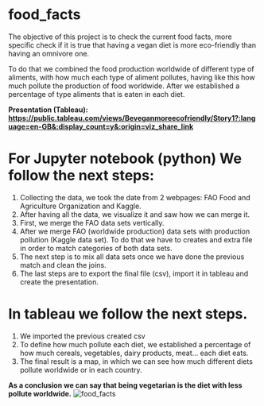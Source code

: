 # food_facts

The objective of this project is to check the current food facts, more specific check if it is true that having a vegan diet is more eco-friendly than having an omnivore one.

To do that we combined the food production worldwide of different type of aliments, with how much each type of aliment pollutes, having like this how much pollute the production of food worldwide. 
After we established a percentage of type aliments that is eaten in each diet. 

**Presentation (Tableau): https://public.tableau.com/views/Beveganmoreecofriendly/Story1?:language=en-GB&:display_count=y&:origin=viz_share_link**

# For Jupyter notebook (python) We follow the next steps:
1.	Collecting the data, we took the date from 2 webpages: FAO Food and Agriculture Organization and Kaggle.
2.	After having all the data, we visualize it and saw how we can merge it.
3.	First, we merge the FAO data sets vertically.
4.	After we merge FAO (worldwide production) data sets with production pollution (Kaggle data set).
To do that we have to creates and extra file in order to match categories of both data sets.
5.	The next step is to mix all data sets once we have done the previous match and clean the joins.
6.	The last steps are to export the final file (csv), import it in tableau and create the presentation.


# In tableau we follow the next steps.
1.	We imported the previous created csv
2.	To define how much pollute each diet, we established a percentage of how much cereals, vegetables, dairy products, meat… each diet eats.
3.	The final result is a map, in which we can see how much different diets pollute worldwide or in each country.

**As a conclusion we can say that being vegetarian is the diet with less pollute worldwide.**
![food_facts](https://user-images.githubusercontent.com/79746831/119650664-5e973500-be24-11eb-9eda-1309640067b3.png)



